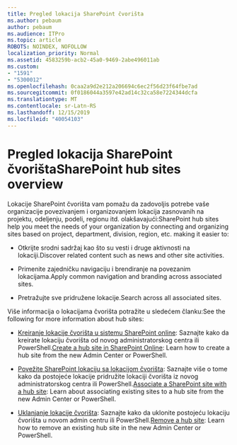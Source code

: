```yaml
---
title: Pregled lokacija SharePoint čvorišta
ms.author: pebaum
author: pebaum
ms.audience: ITPro
ms.topic: article
ROBOTS: NOINDEX, NOFOLLOW
localization_priority: Normal
ms.assetid: 4583259b-acb2-45a0-9469-2abe496011ab
ms.custom:
- "1591"
- "5300012"
ms.openlocfilehash: 0caa2a9d2e212a206694c6ec2f56d23f64fbe7ad
ms.sourcegitcommit: 0f0186044a3597e42ad14c32ca58e7224344dcfa
ms.translationtype: MT
ms.contentlocale: sr-Latn-RS
ms.lasthandoff: 12/15/2019
ms.locfileid: "40054103"
---
```

# <a name="sharepoint-hub-sites-overview"></a><span data-ttu-id="a0659-102">Pregled lokacija SharePoint čvorišta</span><span class="sxs-lookup"><span data-stu-id="a0659-102">SharePoint hub sites overview</span></span>

<span data-ttu-id="a0659-103">Lokacije SharePoint čvorišta vam pomažu da zadovoljis potrebe vaše organizacije povezivanjem i organizovanjem lokacija zasnovanih na projektu, odeljenju, podeli, regionu itd. olakšavajući:</span><span class="sxs-lookup"><span data-stu-id="a0659-103">SharePoint hub sites help you meet the needs of your organization by connecting and organizing sites based on project, department, division, region, etc. making it easier to:</span></span>

- <span data-ttu-id="a0659-104">Otkrijte srodni sadržaj kao što su vesti i druge aktivnosti na lokaciji.</span><span class="sxs-lookup"><span data-stu-id="a0659-104">Discover related content such as news and other site activities.</span></span>

- <span data-ttu-id="a0659-105">Primenite zajedničku navigaciju i brendiranje na povezanim lokacijama.</span><span class="sxs-lookup"><span data-stu-id="a0659-105">Apply common navigation and branding across associated sites.</span></span> 

- <span data-ttu-id="a0659-106">Pretražujte sve pridružene lokacije.</span><span class="sxs-lookup"><span data-stu-id="a0659-106">Search across all associated sites.</span></span>

<span data-ttu-id="a0659-107">Više informacija o lokacijama čvorišta potražite u sledećem članku:</span><span class="sxs-lookup"><span data-stu-id="a0659-107">See the following for more information about hub sites:</span></span>
- <span data-ttu-id="a0659-108">[Kreiranje lokacije čvorišta u sistemu SharePoint online](https://docs.microsoft.com/sharepoint/create-hub-site): Saznajte kako da kreirate lokaciju čvorišta od novog administratorskog centra ili PowerShell.</span><span class="sxs-lookup"><span data-stu-id="a0659-108">[Create a hub site in SharePoint Online](https://docs.microsoft.com/sharepoint/create-hub-site): Learn how to create a hub site from the new Admin Center or PowerShell.</span></span>

- <span data-ttu-id="a0659-109">[Povežite SharePoint lokaciju sa lokacijom čvorišta](https://support.office.com/article/associate-a-sharepoint-site-with-a-hub-site-ae0009fd-af04-4d3d-917d-88edb43efc05): Saznajte više o tome kako da postojeće lokacije pridružite lokaciji čvorišta iz novog administratorskog centra ili PowerShell.</span><span class="sxs-lookup"><span data-stu-id="a0659-109">[Associate a SharePoint site with a hub site](https://support.office.com/article/associate-a-sharepoint-site-with-a-hub-site-ae0009fd-af04-4d3d-917d-88edb43efc05): Learn about associating existing sites to a hub site from the new Admin Center or PowerShell.</span></span>

- <span data-ttu-id="a0659-110">[Uklanjanje lokacije čvorišta](https://docs.microsoft.com/sharepoint/remove-hub-site): Saznajte kako da uklonite postojeću lokaciju čvorišta u novom admin centru ili PowerShell.</span><span class="sxs-lookup"><span data-stu-id="a0659-110">[Remove a hub site](https://docs.microsoft.com/sharepoint/remove-hub-site): Learn how to remove an existing hub site in the new Admin Center or PowerShell.</span></span>

